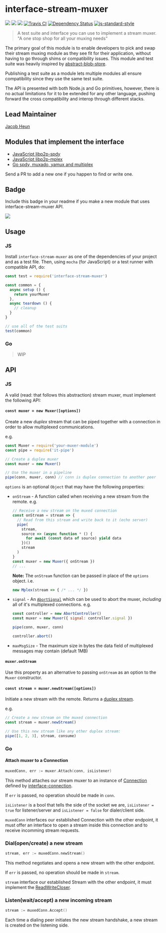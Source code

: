 # interface-stream-muxer

[![](https://img.shields.io/badge/made%20by-Protocol%20Labs-blue.svg?style=flat-square)](http://ipn.io)
[![](https://img.shields.io/badge/project-IPFS-blue.svg?style=flat-square)](http://ipfs.io/)
[![](https://img.shields.io/badge/freenode-%23ipfs-blue.svg?style=flat-square)](http://webchat.freenode.net/?channels=%23ipfs)
[![Travis CI](https://travis-ci.org/ipfs/interface-stream-muxer.svg?branch=master)](https://travis-ci.org/ipfs/interface-stream-muxer)
[![Dependency Status](https://david-dm.org/ipfs/interface-stream-muxer.svg?style=flat-square)](https://david-dm.org/ipfs/interface-stream-muxer) [![js-standard-style](https://img.shields.io/badge/code%20style-standard-brightgreen.svg?style=flat-square)](https://github.com/feross/standard)

> A test suite and interface you can use to implement a stream muxer. "A one stop shop for all your muxing needs"

The primary goal of this module is to enable developers to pick and swap their stream muxing module as they see fit for their application, without having to go through shims or compatibility issues. This module and test suite was heavily inspired by [abstract-blob-store](https://github.com/maxogden/abstract-blob-store).

Publishing a test suite as a module lets multiple modules all ensure compatibility since they use the same test suite.

The API is presented with both Node.js and Go primitives, however, there is no actual limitations for it to be extended for any other language, pushing forward the cross compatibility and interop through different stacks.

## Lead Maintainer

[Jacob Heun](https://github.com/jacobheun/)

## Modules that implement the interface

- [JavaScript libp2p-spdy](https://github.com/libp2p/js-libp2p-spdy)
- [JavaScript libp2p-mplex](https://github.com/libp2p/js-libp2p-mplex)
- [Go spdy, muxado, yamux and multiplex](https://github.com/jbenet/go-stream-muxer)

Send a PR to add a new one if you happen to find or write one.

## Badge

Include this badge in your readme if you make a new module that uses interface-stream-muxer API.

![](/img/badge.png)

## Usage

### JS

Install `interface-stream-muxer` as one of the dependencies of your project and as a test file. Then, using `mocha` (for JavaScript) or a test runner with compatible API, do:

```js
const test = require('interface-stream-muxer')

const common = {
  async setup () {
    return yourMuxer
  },
  async teardown () {
    // cleanup
  }
}

// use all of the test suits
test(common)
```

### Go

> WIP

## API

### JS

A valid (read: that follows this abstraction) stream muxer, must implement the following API:

#### `const muxer = new Muxer([options])`

Create a new _duplex_ stream that can be piped together with a connection in order to allow multiplexed communications.

e.g.

```js
const Muxer = require('your-muxer-module')
const pipe = require('it-pipe')

// Create a duplex muxer
const muxer = new Muxer()

// Use the muxer in a pipeline
pipe(conn, muxer, conn) // conn is duplex connection to another peer
```

`options` is an optional `Object` that may have the following properties:

* `onStream` - A function called when receiving a new stream from the remote. e.g.
    ```js
    // Receive a new stream on the muxed connection
    const onStream = stream => {
      // Read from this stream and write back to it (echo server)
      pipe(
        stream,
        source => (async function * () {
          for await (const data of source) yield data
        })()
        stream
      )
    }
    const muxer = new Muxer({ onStream })
    // ...
    ```
    **Note:** The `onStream` function can be passed in place of the `options` object. i.e.
    ```js
    new Mplex(stream => { /* ... */ })
    ```
* `signal` - An [`AbortSignal`](https://developer.mozilla.org/en-US/docs/Web/API/AbortSignal) which can be used to abort the muxer, _including_ all of it's multiplexed connections. e.g.
    ```js
    const controller = new AbortController()
    const muxer = new Muxer({ signal: controller.signal })

    pipe(conn, muxer, conn)

    controller.abort()
    ```
* `maxMsgSize` - The maximum size in bytes the data field of multiplexed messages may contain (default 1MB)

#### `muxer.onStream`

Use this property as an alternative to passing `onStream` as an option to the `Muxer` constructor.

#### `const stream = muxer.newStream([options])`

Initiate a new stream with the remote. Returns a [duplex stream](https://gist.github.com/alanshaw/591dc7dd54e4f99338a347ef568d6ee9#duplex-it).

e.g.

```js
// Create a new stream on the muxed connection
const stream = muxer.newStream()

// Use this new stream like any other duplex stream:
pipe([1, 2, 3], stream, consume)
```

### Go

#### Attach muxer to a Connection

```go
muxedConn, err := muxer.Attach(conn, isListener)
```

This method attaches our stream muxer to an instance of [Connection](https://github.com/libp2p/interface-connection/blob/master/src/connection.js) defined by [interface-connection](https://github.com/libp2p/interface-connection).

If `err` is passed, no operation should be made in `conn`.

`isListener` is a bool that tells the side of the socket we are, `isListener = true` for listener/server and `isListener = false` for dialer/client side.

`muxedConn` interfaces our established Connection with the other endpoint, it must offer an interface to open a stream inside this connection and to receive incomming stream requests.

### Dial(open/create) a new stream

```go
stream, err := muxedConn.newStream()
```

This method negotiates and opens a new stream with the other endpoint.

If `err` is passed, no operation should be made in `stream`.

`stream` interface our established Stream with the other endpoint, it must implement the [ReadWriteCloser](http://golang.org/pkg/io/#ReadWriteCloser).

### Listen(wait/accept) a new incoming stream

```go
stream := muxedConn.Accept()
```

Each time a dialing peer initiates the new stream handshake, a new stream is created on the listening side.
